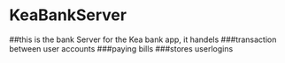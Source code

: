 # KeaBankServer
##this is the bank Server for the Kea bank app, it handels 
###transaction between user accounts
###paying bills
###stores userlogins
